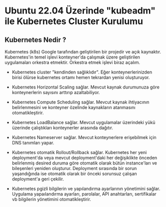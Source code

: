 # Ubuntu 22.04 Üzerinde "kubeadm" ile Kubernetes Cluster Kurulumu

## Kubernetes Nedir ?

Kubernetes (k8s) Google tarafından geliştirilen bir projedir ve açık kaynaktır. Kubernetes'in temel işlevi konteyner'da çalışmak üzere geliştirilen uygulamaları orkestra etmektir. Orkestra etmek işlevi biraz açalım.

- Kubernetes cluster "kendinden sağlıklıdır". Eğer konteynerlerinizden birisi ölürse kubernetes ortamı hemen tekrardan yenisi oluşturuyor.

- Kubernetes Horizontal Scaling sağlar. Mevcut kaynak durumunuza göre konteynerlerin sayısını arttırıp azaltabiliyor.

- Kubernetes Compute Scheduling sağlar. Mevcut kaynak ihtiyacının belirlenmesini ve konteyner özelinde kaynakların atanmasını otomatikleştirir.

- Kubernetes LoadBalance sağlar. Mevcut uygulamalar üzerindeki yükü üzerinde çalıştıkları konteynerler arasında dağıtır.

- Kubernetes Nameserver sağlar. Mevcut konteynerlere erişebilmek için DNS tanımları yapar.

- Kubernetes otomatik Rollout/Rollback sağlar. Kubernetes her yeni deployment'da veya mevcut deployment'daki her değişiklikte önceden belirlenmiş desired duruma göre otomatik olarak bütün instance'ları ve bileşenleri yeniden oluşturur. Deployment sırasında bir sorun yaşandığında ise otomatik olarak bir önceki sorunsuz çalışan deployment'a geri çekilir.

- Kubernetes pgizli bilgilerin ve yapılandırma ayarlarının yönetimini sağlar. Uygulama yapaılandırma ayarları, parolalar, API anahtarları, sertifikalar vb bilgilerin yönetimini otomatikleştirir.




